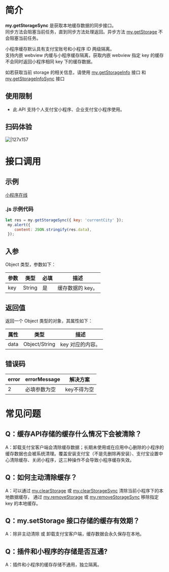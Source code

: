 # 简介
**my.getStorageSync** 是获取本地缓存数据的同步接口。   
同步方法会阻塞当前任务，直到同步方法处理返回。异步方法 [my.getStorage](https://opendocs.alipay.com/mini/api/azfobl) 不会阻塞当前任务。

小程序缓存默认具有支付宝账号和小程序 ID 两级隔离。   
支持内嵌 webview 内缓与小程序缓存隔离，获取内嵌 webview 指定 key 的缓存不会同时返回小程序相同 key 下的缓存数据。   

如若获取当前 storage 的相关信息，请使用 [my.getStorageInfo](https://opendocs.alipay.com/mini/api/zvmanq) 接口 和 [my.getStorageInfoSync](https://opendocs.alipay.com/mini/api/uw5rdl) 接口

## 使用限制
- 此 API 支持个人支付宝小程序、企业支付宝小程序使用。


## 扫码体验
![|127x157](https://gw.alipayobjects.com/zos/skylark-tools/public/files/ba4bc193ccca7852332a6b37005e0bdc.jpeg#align=left&display=inline&height=157&margin=%5Bobject%20Object%5D&originHeight=157&originWidth=127&status=done&style=none&width=127)

# 接口调用

## 示例

[小程序在线](https://opendocs.alipay.com/openbox/mini/opendocs/storage?view=preview&defaultPage=pages/index/index&defaultOpenedFiles=pages/index/index&theme=light) 

### .js 示例代码
```javascript
let res = my.getStorageSync({ key: 'currentCity' });
 my.alert({
    content: JSON.stringify(res.data),
 });
```

## 入参

Object 类型，参数如下：

| **参数** | **类型** | **必填** | **描述** |
| --- | --- | --- | --- |
| key | String | 是 | 缓存数据的 key。 |


## 返回值

返回一个 Object 类型的对象，其属性如下：

| **属性** | **类型** | **描述** |
| --- | --- | --- |
| data | Object/String | key 对应的内容。 |

## 错误码

| **error** | **errorMessage** | **解决方案** |
| --- | --- | --- |
| 2 | 必填参数为空 | key不得为空| 



# 常见问题

## Q：缓存API存储的缓存什么情况下会被清除？
A：卸载支付宝客户端会清除缓存数据；长期未使用或在应用中心删除的小程序的缓存数据也会被系统清理。覆盖安装支付宝（不是先删除再安装）、支付宝设置中心清除缓存、关闭小程序，这三种操作不会导致小程序缓存失效。
 
## Q：如何主动清除缓存？
A：可以通过 [my.clearStorage](https://opendocs.alipay.com/mini/api/storage) 或 [my.clearStorageSync](https://opendocs.alipay.com/mini/api/ulv85u) 清除当前小程序下的本地数据缓存， 通过 [my.removeStorage](https://opendocs.alipay.com/mini/api/of9hze) 或 [my.removeStorageSync](https://opendocs.alipay.com/mini/api/ytfrk4) 移除指定 key 的本地缓存。

## Q：my.setStorage 接口存储的缓存有效期？
A：除非主动清除 或 卸载支付宝客户端，缓存数据会永久保存在本地。

## Q：插件和小程序的存储是否互通?
A：插件和小程序的缓存存储不通用，独立隔离。


